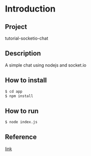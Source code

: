 # Introduction

## Project  

tutorial-socketio-chat

## Description

A simple chat using nodejs and socket.io

## How to install  

~~~bash
$ cd app
$ npm install
~~~

## How to run

~~~bash
$ node index.js
~~~

## Reference
[link](https://socket.io/get-started/chat)